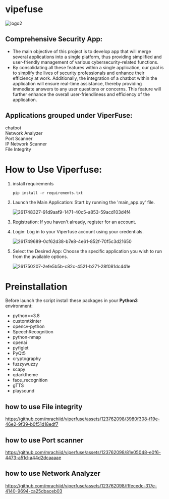 # vipefuse
![logo2](https://github.com/mrachiid/viperfuse/assets/123762098/0ef8be95-31b8-4dd4-a102-4d975dc614ea)

## Comprehensive Security App:

- The main objective of this project is to develop app that will merge several applications into a single platform, thus providing simplified and user-friendly management of various cybersecurity-related functions.
- By consolidating all these features within a single application, our goal is to simplify the lives of security professionals and enhance their efficiency at work. Additionally, the integration of a chatbot within the application will ensure real-time assistance, thereby providing immediate answers to any user questions or concerns. This feature will further enhance the overall user-friendliness and efficiency of the application.

## Applications grouped under ViperFuse:
chatbot <br/>
Network Analyzer <br/>
Port Scanner <br/>
IP Network Scanner<br/>
File Integrity<br/>

# How to Use Viperfuse:
1. install requirements
   
   ```
   pip install -r requirements.txt
   ```
2. Launch the Main Application: Start by running the 'main_app.py' file.
   
    ![261748327-91d9aaf9-1471-40c5-a853-59acd103d4f4](https://github.com/mrachiid/viperfuse/assets/123762098/1949b625-d5f8-43e3-b036-594f90ba5912)

3. Registration: If you haven't already, register for an account.
4. Login: Log in to your Viperfuse account using your credentials.

   ![261749689-0cf62d38-b7e8-4e61-852f-70f5c3d21650](https://github.com/mrachiid/viperfuse/assets/123762098/29b17da3-4a57-4fe4-9740-878b4a1c8bc7)

5. Select the Desired App: Choose the specific application you wish to run from the available options.

   ![261750207-2efe5b5b-c82c-4521-b271-28f081dc441e](https://github.com/mrachiid/viperfuse/assets/123762098/757e22a7-414f-4366-a0e9-dd7f1c70c918)


# Preinstallation
Before launch the script install these packages in your **Python3** environment:
- python==3.8
- customtkinter
- opencv-python
- SpeechRecognition
- python-nmap
- openai
- pyfiglet
- PyQt5
- cryptography
- fuzzywuzzy
- scapy
- qdarktheme
- face_recognition
- gTTS
- playsound


## how to use File integrity 
https://github.com/mrachiid/viperfuse/assets/123762098/3980f308-f19e-46e2-9f39-b0f51d18edf7

## how to use Port scanner 
https://github.com/mrachiid/viperfuse/assets/123762098/81e05048-e0f6-4473-a51d-a44d2dcaaaae

## how to use Network Analyzer 
https://github.com/mrachiid/viperfuse/assets/123762098/fffecedc-317e-4140-9694-ca25dbaceb03











